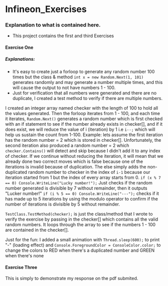 # Infineon_Exercises

### Explanation to what is contained here.
*  This project contains the first and third Exercises
#### Exercise One
##### Explanations:
*  It's easy to create just a forloop to generate any random number 100 times but the class & method
  ```int x = new Random.Next(1, 101)``` generates randomly and may generate a number multiple times, and this will cause the output to not have numbers 1 - 100.
*  Just for verification that all numbers were generated and there are no duplicate, I created a test method to verify if there are multiple numbers.
  
I created an integer array named checker with the length of 100 to hold all the values generated.
Then the forloop iterates from 1 - 100, and each time it iterates, ```Random.Next()``` generates a random number which is first checked with an if statement to see if the number already exists in checker[], and if it does exist, 
we will reduce the value of i (iteration) by 1 i.e ```i--;``` which will help us sustain the count from 1-100. Example: lets assume the first iteration has the random number = 2 which is stored in checker[]. Unfortunately, the second iteration also produced a random number = 2 which ```checker.Contains()``` will detect and skip because I didn't add it to any index of checker. If we continue without reducing the iteration, it will mean that we already done two correct moves which is false because one of the iterations is invalid because of duplication.
The else simply adds the non-duplicated random number to checker in the index of ```i-1``` because our iteration started from 1 but the index of every array starts from 0.
```if (x % 7 == 0) Console.WriteLine("Lucky number!");``` Just checks if the random number generated is divisible by 7 without remainder, then it outputs "Lucker number!"
```if (i % 5 == 0) Console.WriteLine("---");``` checks if it has made up to 5 iterations by using the modulo operator to confirm if the number of iterations is divisible by 5 without remainder.

``` TestClass.TestMethod(checker); ``` is just the class/method that I wrote to verify the exercise by passing in the checker[] which contains all the valid random numbers. It loops through the array to see if the numbers 1 - 100 are contained in the checker[]. 

Just for the fun: I added a small animation with ```Thread.sleep(600);``` to print "-" (loading effect) and ```Console.ForegroundColor = ConsoleColor.color;``` to change the colors to RED when there's a duplicated number and GREEN when there's none

#### Exercise Three
This is simply to demonstrate my response on the pdf submited. 

